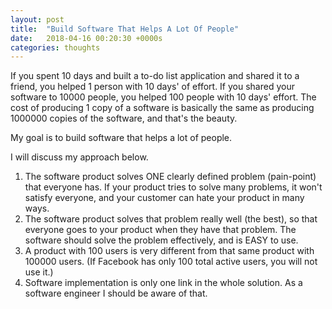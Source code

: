```yaml
---
layout: post
title:  "Build Software That Helps A Lot Of People"
date:   2018-04-16 00:20:30 +0000s
categories: thoughts
---
```


If you spent 10 days and built a to-do list application and shared it to a friend, you helped 1 person with 10 days' of effort. If you shared your software to 10000 people, you helped 100 people with 10 days' effort. The cost of producing 1 copy of a software is basically the same as producing 1000000 copies of the software, and that's the beauty. 

My goal is to build software that helps a lot of people. 

I will discuss my approach below. 

1. The software product solves ONE clearly defined problem (pain-point) that everyone has. If your product tries to solve many problems, it won't satisfy everyone, and your customer can hate your product in many ways.  
2. The software product solves that problem really well (the best), so that everyone goes to your product when they have that problem. The software should solve the problem effectively, and is EASY to use. 
3. A product with 100 users is very different from that same product with 100000 users. (If Facebook has only 100 total active users, you will not use it.)
4. Software implementation is only one link in the whole solution. As a software engineer I should be aware of that. 









 





